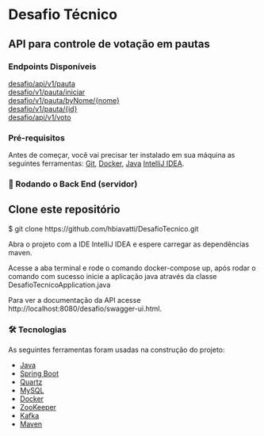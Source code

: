 # Desafio Técnico

## API para controle de votação em pautas

### Endpoints Disponíveis
<a href="#pauta">desafio/api/v1/pauta</a><br/>
<a href="#iniciarVotacao">desafio/v1/pauta/iniciar</a><br/>
<a href="#findbyNome">desafio/v1/pauta/byNome/{nome}</a><br/>
<a href="#findbyId">desafio/v1/pauta/{id}</a><br/>
<a href="#votar">desafio/api/v1/voto</a><br/>

### Pré-requisitos

Antes de começar, você vai precisar ter instalado em sua máquina as seguintes ferramentas:
[Git](https://git-scm.com), [Docker](https://www.docker.com/products/docker-desktop), [Java](https://docs.aws.amazon.com/corretto/latest/corretto-17-ug/downloads-list.html)
[IntelliJ IDEA](https://www.jetbrains.com/pt-br/idea/download/).

### 🎲 Rodando o Back End (servidor)
## Clone este repositório
<p>$ git clone https://github.com/hbiavatti/DesafioTecnico.git</p>
<p>Abra o projeto com a IDE IntelliJ IDEA e espere carregar as dependências maven.</p>
<p>Acesse a aba terminal e rode o comando docker-compose up, após rodar o comando com sucesso inicie a aplicação java através da classe DesafioTecnicoApplication.java</p>
<p>Para ver a documentação da API acesse http://localhost:8080/desafio/swagger-ui.html.</p>

### 🛠 Tecnologias

As seguintes ferramentas foram usadas na construção do projeto:

- [Java](https://aws.amazon.com/pt/corretto/)
- [Spring Boot](https://spring.io/projects/spring-boot)
- [Quartz](http://www.quartz-scheduler.org/)
- [MySQL](https://www.mysql.com/)
- [Docker](https://www.docker.com/products/docker-desktop)
- [ZooKeeper](https://zookeeper.apache.org/)
- [Kafka](https://kafka.apache.org/)
- [Maven](https://maven.apache.org/)